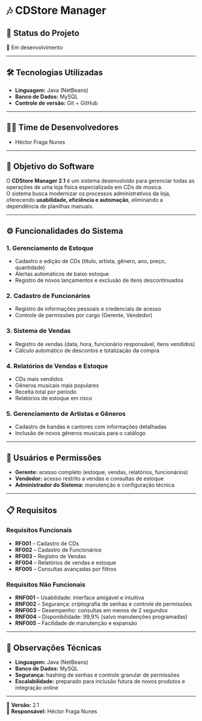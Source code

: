 # 🎶 CDStore Manager

## 📌 Status do Projeto
🚧 Em desenvolvimento

---

## 🛠️ Tecnologias Utilizadas
- **Linguagem:** Java (NetBeans)  
- **Banco de Dados:** MySQL  
- **Controle de versão:** Git + GitHub  

---

## 👨‍💻 Time de Desenvolvedores
- Héctor Fraga Nunes  

---

## 🎯 Objetivo do Software
O **CDStore Manager 2.1** é um sistema desenvolvido para gerenciar todas as operações de uma loja física especializada em CDs de música.  
O sistema busca modernizar os processos administrativos da loja, oferecendo **usabilidade, eficiência e automação**, eliminando a dependência de planilhas manuais.

---

## ⚙️ Funcionalidades do Sistema

### 1. Gerenciamento de Estoque
- Cadastro e edição de CDs (título, artista, gênero, ano, preço, quantidade)  
- Alertas automáticos de baixo estoque  
- Registro de novos lançamentos e exclusão de itens descontinuados  

### 2. Cadastro de Funcionários
- Registro de informações pessoais e credenciais de acesso  
- Controle de permissões por cargo (Gerente, Vendedor)  

### 3. Sistema de Vendas
- Registro de vendas (data, hora, funcionário responsável, itens vendidos)  
- Cálculo automático de descontos e totalização da compra  

### 4. Relatórios de Vendas e Estoque
- CDs mais vendidos  
- Gêneros musicais mais populares  
- Receita total por período  
- Relatórios de estoque em risco  

### 5. Gerenciamento de Artistas e Gêneros
- Cadastro de bandas e cantores com informações detalhadas  
- Inclusão de novos gêneros musicais para o catálogo  

---

## 👥 Usuários e Permissões
- **Gerente:** acesso completo (estoque, vendas, relatórios, funcionários)  
- **Vendedor:** acesso restrito a vendas e consultas de estoque  
- **Administrador do Sistema:** manutenção e configuração técnica  

---

## 📋 Requisitos

### Requisitos Funcionais
- **RF001** – Cadastro de CDs  
- **RF002** – Cadastro de Funcionários  
- **RF003** – Registro de Vendas  
- **RF004** – Relatórios de vendas e estoque  
- **RF005** – Consultas avançadas por filtros  

### Requisitos Não Funcionais
- **RNF001** – Usabilidade: interface amigável e intuitiva  
- **RNF002** – Segurança: criptografia de senhas e controle de permissões  
- **RNF003** – Desempenho: consultas em menos de 2 segundos  
- **RNF004** – Disponibilidade: 99,9% (salvo manutenções programadas)  
- **RNF005** – Facilidade de manutenção e expansão  

---

## 🔧 Observações Técnicas
- **Linguagem:** Java (NetBeans)  
- **Banco de Dados:** MySQL  
- **Segurança:** hashing de senhas e controle granular de permissões  
- **Escalabilidade:** preparado para inclusão futura de novos produtos e integração online  

---

📄 **Versão:** 2.1  
📌 **Responsável:** Héctor Fraga Nunes  
